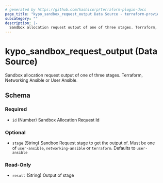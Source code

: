 ```yaml
---
# generated by https://github.com/hashicorp/terraform-plugin-docs
page_title: "kypo_sandbox_request_output Data Source - terraform-provider-kypo"
subcategory: ""
description: |-
  Sandbox allocation request output of one of three stages. Terraform, Networking Ansible or User Ansible.
---
```


# kypo_sandbox_request_output (Data Source)

Sandbox allocation request output of one of three stages. Terraform, Networking Ansible or User Ansible.



<!-- schema generated by tfplugindocs -->
## Schema

### Required

- `id` (Number) Sandbox Allocation Request Id

### Optional

- `stage` (String) Sandbox Request stage to get the output of. Must be one of `user-ansible`, `networking-ansible` or `terraform`. Defaults to `user-ansible`

### Read-Only

- `result` (String) Output of stage



